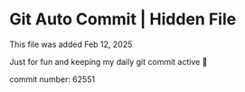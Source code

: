 # Git Auto Commit | Hidden File

This file was added Feb 12, 2025

Just for fun and keeping my daily git commit active 🤪

commit number: 62551
